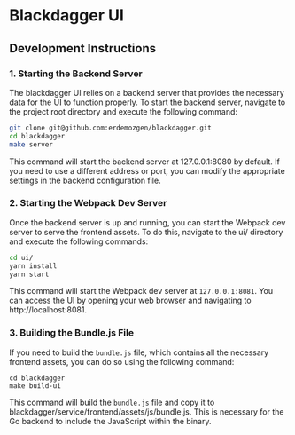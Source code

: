 # Blackdagger UI

## Development Instructions

### 1. Starting the Backend Server
The blackdagger UI relies on a backend server that provides the necessary data for the UI to function properly. To start the backend server, navigate to the project root directory and execute the following command:

```bash
git clone git@github.com:erdemozgen/blackdagger.git
cd blackdagger
make server
```

This command will start the backend server at 127.0.0.1:8080 by default. If you need to use a different address or port, you can modify the appropriate settings in the backend configuration file.

### 2. Starting the Webpack Dev Server

Once the backend server is up and running, you can start the Webpack dev server to serve the frontend assets. To do this, navigate to the ui/ directory and execute the following commands:

```bash
cd ui/
yarn install
yarn start
```

This command will start the Webpack dev server at `127.0.0.1:8081`. You can access the UI by opening your web browser and navigating to http://localhost:8081.

### 3. Building the Bundle.js File

If you need to build the `bundle.js` file, which contains all the necessary frontend assets, you can do so using the following command:

```
cd blackdagger
make build-ui
```

This command will build the `bundle.js` file and copy it to blackdagger/service/frontend/assets/js/bundle.js. This is necessary for the Go backend to include the JavaScript within the binary.
